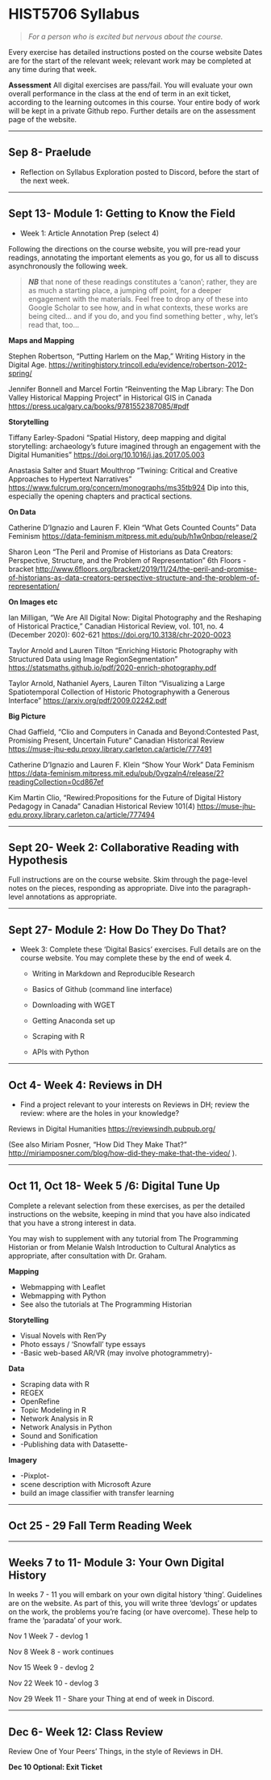 # HIST5706 Syllabus
> *For a person who is excited but nervous about the course.*

Every exercise has detailed instructions posted on the course website
Dates are for the start of the relevant week; relevant work may be completed at any time during that week.

**Assessment**
All digital exercises are pass/fail.
You will evaluate your own overall performance in the class at the end of term in an exit ticket, according to the learning outcomes in this course. Your entire body of work will be kept in a private Github repo. Further details are on the assessment page of the website.

-----

##  Sep 8- Praelude

- Reflection on Syllabus Exploration posted to Discord, before the start of the next week.

-----

## Sept 13- Module 1: Getting to Know the Field

- Week 1: Article Annotation Prep (select 4)

Following the directions on the course website, you will pre-read your readings, annotating the important elements as you go, for us all to discuss asynchronously the following week.

> ***NB*** that none of these readings constitutes a ‘canon’; rather, they are as much a starting place, a jumping off point, for a deeper engagement with the materials. Feel free to drop any of these into Google Scholar to see how, and in what contexts, these works are being cited… and if you do, and you find something better , why, let’s read that, too…

**Maps and Mapping**

Stephen Robertson, “Putting Harlem on the Map,” Writing History in the Digital Age. https://writinghistory.trincoll.edu/evidence/robertson-2012-spring/

Jennifer Bonnell and Marcel Fortin “Reinventing the Map Library: The Don Valley Historical Mapping Project” in Historical GIS in Canada https://press.ucalgary.ca/books/9781552387085/#pdf

**Storytelling**

Tiffany Earley-Spadoni “Spatial History, deep mapping and digital storytelling: archaeology’s future imagined through an engagement with the Digital Humanities” https://doi.org/10.1016/j.jas.2017.05.003

Anastasia Salter and Stuart Moulthrop “Twining: Critical and Creative Approaches to Hypertext Narratives” https://www.fulcrum.org/concern/monographs/ms35tb924 Dip into this, especially the opening chapters and practical sections.

**On Data**

Catherine D’Ignazio and Lauren F. Klein “What Gets Counted Counts” Data Feminism https://data-feminism.mitpress.mit.edu/pub/h1w0nbqp/release/2

Sharon Leon “The Peril and Promise of Historians as Data Creators: Perspective, Structure, and the Problem of Representation” 6th Floors - bracket http://www.6floors.org/bracket/2019/11/24/the-peril-and-promise-of-historians-as-data-creators-perspective-structure-and-the-problem-of-representation/

**On Images etc**

Ian Milligan, “We Are All Digital Now: Digital Photography and the Reshaping of Historical Practice,” Canadian Historical Review, vol. 101, no. 4 (December 2020): 602-621 https://doi.org/10.3138/chr-2020-0023

Taylor Arnold and Lauren Tilton “Enriching Historic Photography with Structured Data using Image RegionSegmentation” https://statsmaths.github.io/pdf/2020-enrich-photography.pdf

Taylor Arnold, Nathaniel Ayers, Lauren Tilton “Visualizing a Large Spatiotemporal Collection of Historic Photographywith a Generous Interface” https://arxiv.org/pdf/2009.02242.pdf

**Big Picture**

Chad Gaffield, “Clio and Computers in Canada and Beyond:Contested Past, Promising Present, Uncertain Future” Canadian Historical Review https://muse-jhu-edu.proxy.library.carleton.ca/article/777491

Catherine D’Ignazio and Lauren F. Klein “Show Your Work” Data Feminism https://data-feminism.mitpress.mit.edu/pub/0vgzaln4/release/2?readingCollection=0cd867ef

Kim Martin Clio, “Rewired:Propositions for the Future of Digital History Pedagogy in Canada” Canadian Historical Review 101(4) https://muse-jhu-edu.proxy.library.carleton.ca/article/777494

-----

## Sept 20- Week 2: Collaborative Reading with Hypothesis

Full instructions are on the course website. Skim through the page-level notes on the pieces, responding as appropriate. Dive into the paragraph-level annotations as appropriate.

-----

## Sept 27-  Module 2: How Do They Do That?
- Week 3: Complete these ‘Digital Basics’ exercises. Full details are on the course website. You may complete these by the end of week 4.

	- Writing in Markdown and Reproducible Research

	- Basics of Github (command line interface)

	- Downloading with WGET

	- Getting Anaconda set up

	- Scraping with R

	- APIs with Python

-----

## Oct 4- Week 4: Reviews in DH
- Find a project relevant to your interests on Reviews in DH; review the review: where are the holes in your knowledge?

Reviews in Digital Humanities https://reviewsindh.pubpub.org/

(See also Miriam Posner, “How Did They Make That?” http://miriamposner.com/blog/how-did-they-make-that-the-video/ ).

-----

## Oct 11, Oct 18-  Week 5 /6: Digital Tune Up

Complete a relevant selection from these exercises, as per the detailed instructions on the website, keeping in mind that you have also indicated that you have a strong interest in data.

You may wish to supplement with any tutorial from The Programming Historian or from Melanie Walsh Introduction to Cultural Analytics as appropriate, after consultation with Dr. Graham.

**Mapping**
- Webmapping with Leaflet
- Webmapping with Python
- See also the tutorials at The Programming Historian

**Storytelling**
- Visual Novels with Ren’Py
- Photo essays / ‘Snowfall’ type essays
- -Basic web-based AR/VR (may involve photogrammetry)-

**Data**
- Scraping data with R
- REGEX
- OpenRefine
- Topic Modeling in R
- Network Analysis in R
- Network Analysis in Python
- Sound and Sonification
- -Publishing data with Datasette-

**Imagery**
- -Pixplot-
- scene description with Microsoft Azure
- build an image classifier with transfer learning

-----
## Oct 25 - 29 Fall Term Reading Week
-----

## Weeks 7 to 11- Module 3: Your Own Digital History

In weeks 7 - 11 you will embark on your own digital history ‘thing’. Guidelines are on the website. As part of this, you will write three ‘devlogs’ or updates on the work, the problems you’re facing (or have overcome). These help to frame the ‘paradata’ of your work.

Nov 1 Week 7 - devlog 1

Nov 8 Week 8 - work continues

Nov 15 Week 9 - devlog 2

Nov 22 Week 10 - devlog 3

Nov 29 Week 11 - Share your Thing at end of week in Discord.

---

## Dec 6- Week 12: Class Review

 Review One of Your Peers’ Things, in the style of Reviews in DH.

**Dec 10 Optional: Exit Ticket**